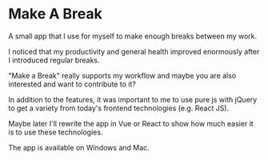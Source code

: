 # Make A Break
A small app that I use for myself to make enough breaks between my work.

I noticed that my productivity and general health improved enormously after I introduced regular breaks.

"Make a Break" really supports my workflow and maybe you are also interested and want to contribute to it?

In addition to the features, it was important to me to use pure js with jQuery to get a variety from today's frontend technologies (e.g. React JS).

Maybe later I'll rewrite the app in Vue or React to show how much easier it is to use these technologies.

The app is available on Windows and Mac.
